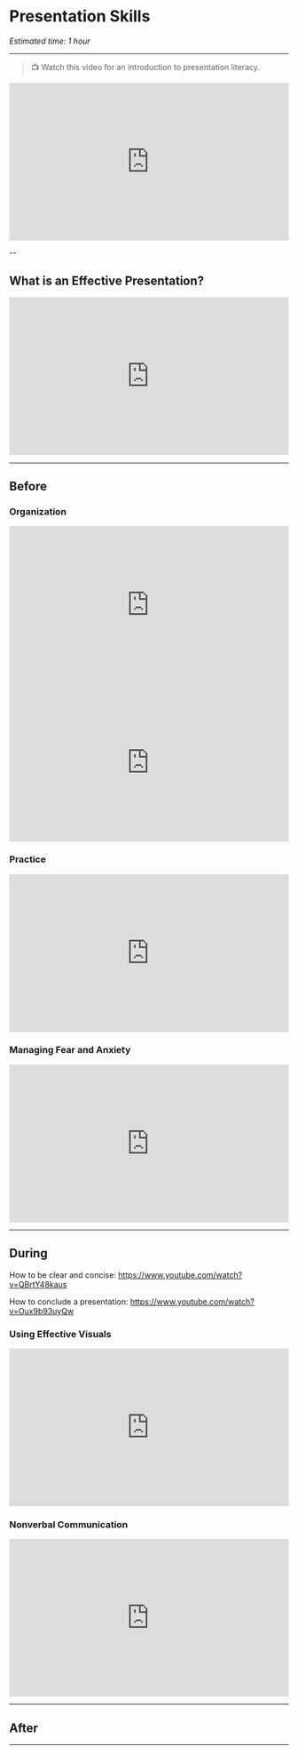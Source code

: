 # Presentation Skills
*Estimated time: 1 hour*

---

> 📺 Watch this video for an introduction to presentation literacy.

<div style="position: relative; padding-bottom: 56.25%; height: 0;"><iframe src="https://www.youtube.com/embed/kcoch-Mpgls" title="YouTube video player" frameborder="0" allow="accelerometer; autoplay; clipboard-write; encrypted-media; gyroscope; picture-in-picture" allowfullscreen style="position: absolute; top: 0; left: 0; width: 100%; height: 100%;"></iframe></div>

--

## What is an Effective Presentation?

<div style="position: relative; padding-bottom: 56.25%; height: 0;"><iframe src="https://www.youtube.com/embed/CqNGFdjChnc" title="YouTube video player" frameborder="0" allow="accelerometer; autoplay; clipboard-write; encrypted-media; gyroscope; picture-in-picture" allowfullscreen style="position: absolute; top: 0; left: 0; width: 100%; height: 100%;"></iframe></div>

---

## Before

### Organization

<div style="position: relative; padding-bottom: 56.25%; height: 0;"><iframe src="https://www.youtube.com/embed/EsReABs41rc" title="YouTube video player" frameborder="0" allow="accelerometer; autoplay; clipboard-write; encrypted-media; gyroscope; picture-in-picture" allowfullscreen style="position: absolute; top: 0; left: 0; width: 100%; height: 100%;"></iframe></div>

<div style="position: relative; padding-bottom: 56.25%; height: 0;"><iframe src="https://www.youtube.com/embed/Z4mKVwCQGOA"  title="YouTube video player" frameborder="0" allow="accelerometer; autoplay; clipboard-write; encrypted-media; gyroscope; picture-in-picture" allowfullscreen style="position: absolute; top: 0; left: 0; width: 100%; height: 100%;"></iframe></div>


### Practice 

<div style="position: relative; padding-bottom: 56.25%; height: 0;"><iframe src="https://www.youtube.com/embed/vX45D3r250g" title="YouTube video player" frameborder="0" allow="accelerometer; autoplay; clipboard-write; encrypted-media; gyroscope; picture-in-picture" allowfullscreen style="position: absolute; top: 0; left: 0; width: 100%; height: 100%;"></iframe></div>


### Managing Fear and Anxiety

<div style="position: relative; padding-bottom: 56.25%; height: 0;"><iframe src="https://www.youtube.com/embed/gWP0_E1_Yfg"  title="YouTube video player" frameborder="0" allow="accelerometer; autoplay; clipboard-write; encrypted-media; gyroscope; picture-in-picture" allowfullscreen style="position: absolute; top: 0; left: 0; width: 100%; height: 100%;"></iframe></div>


---

## During


How to be clear and concise: https://www.youtube.com/watch?v=QBrtY48kaus

How to conclude a presentation: https://www.youtube.com/watch?v=Oux9b93uyQw 


### Using Effective Visuals

<div style="position: relative; padding-bottom: 56.25%; height: 0;"><iframe src="https://www.youtube.com/embed/_-70XRr6Tno" title="YouTube video player" frameborder="0" allow="accelerometer; autoplay; clipboard-write; encrypted-media; gyroscope; picture-in-picture" allowfullscreen style="position: absolute; top: 0; left: 0; width: 100%; height: 100%;"></iframe></div>


### Nonverbal Communication

<div style="position: relative; padding-bottom: 56.25%; height: 0;"><iframe src="https://www.youtube.com/embed/3I8SRr_U2CQ" title="YouTube video player" frameborder="0" allow="accelerometer; autoplay; clipboard-write; encrypted-media; gyroscope; picture-in-picture" allowfullscreen style="position: absolute; top: 0; left: 0; width: 100%; height: 100%;"></iframe></div>


---

## After


---
